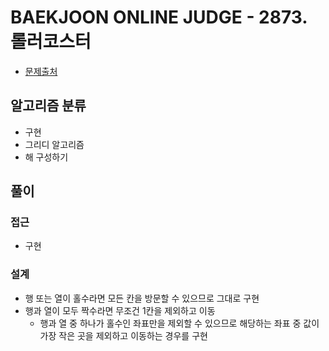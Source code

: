# BAEKJOON ONLINE JUDGE - 2873. 롤러코스터

- [문제출처](https://www.acmicpc.net/problem/2873 '2873. 롤러코스터')

## 알고리즘 분류

- 구현
- 그리디 알고리즘
- 해 구성하기

## 풀이

### 접근

- 구현

### 설계

- 행 또는 열이 홀수라면 모든 칸을 방문할 수 있으므로 그대로 구현
- 행과 열이 모두 짝수라면 무조건 1칸을 제외하고 이동
  - 행과 열 중 하나가 홀수인 좌표만을 제외할 수 있으므로 해당하는 좌표 중 값이 가장 작은 곳을 제외하고 이동하는 경우를 구현
